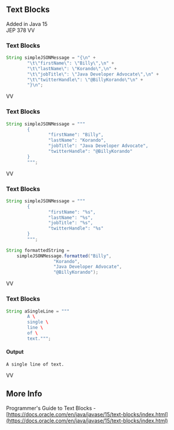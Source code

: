 ## Text Blocks
Added in Java 15 <br/>
JEP 378
VV
### Text Blocks
```java
String simpleJSONMessage = "{\n" + 
		"\t\"firstName\": \"Billy\",\n" +
		"\t\"lastName\": \"Korando\",\n" +
		"\t\"jobTitle\": \"Java Developer Advocate\",\n" +
		"\t\"twitterHandle\": \"@BillyKorando\"\n" +
		"}\n";
```
VV
### Text Blocks

```java
String simpleJSONMessage = """
		{
		        "firstName": "Billy",
		        "lastName": "Korando",
		        "jobTitle": "Java Developer Advocate",
		        "twitterHandle": "@BillyKorando"
		}
		""";
```
VV
### Text Blocks

```java
String simpleJSONMessage = """
		{
		        "firstName": "%s",
		        "lastName": "%s",
		        "jobTitle": "%s",
		        "twitterHandle": "%s"
		}
		""";
		
String formattedString = 
	simpleJSONMessage.formatted("Billy", 
			      "Korando", 
			      "Java Developer Advocate", 
			      "@BillyKorando");
```

VV
### Text Blocks

```java
String aSingleLine = """
		A \
		single \
		line \
		of \
		text.""";
```

#### Output

```
A single line of text.
```
VV
## More Info

Programmer's Guide to Text Blocks - <br/>[https://docs.oracle.com/en/java/javase/15/text-blocks/index.html](https://docs.oracle.com/en/java/javase/15/text-blocks/index.html)